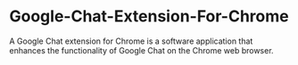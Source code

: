 # Google-Chat-Extension-For-Chrome
A Google Chat extension for Chrome is a software application that enhances the functionality of Google Chat on the Chrome web browser.
